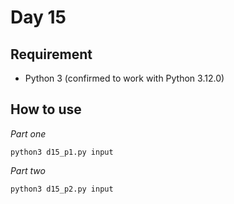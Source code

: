 # Day 15

## Requirement

* Python 3 (confirmed to work with Python 3.12.0)

## How to use

*Part one*

```console
python3 d15_p1.py input
```

*Part two*

```console
python3 d15_p2.py input
```

